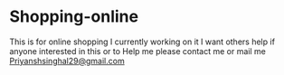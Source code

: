 # Shopping-online

This is for online shopping I currently working on it 
I want others help if anyone interested in this or to 
Help me please contact me or mail me
Priyanshsinghal29@gmail.com
